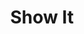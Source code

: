 ---
title: Show It
description:
order: 8

#project-hero
project-hero-image: /assets/imgs/cover-showit.png
project-title: Show It App

#project information
client-header: Client
client-text: General Assembly User Experience Research Class
client-url-text: generalassemb.ly
client-url: https://generalassemb.ly/
responsibilities-header: Responsibilities
responsibilities-text: ideation, research, ux/ui design, user testing, prototype
tools-header: Tools
tools-text: Illustrator, InVision

#project sections
problem-header: Problem
problem-text: |
  TV is changing. From the platforms and production, to the accessibility. People want a more focused way to connect better with friends.
project-goal-header: Project Goal
project-goal-text: |
  Design on a case study to solve a problem as the final for the User Experience Research class at General Assembly.
solution-header: Solution
solution-text: |
  The concept of Show It is to provide a modern solution to viewers that want to connect with friends through television shows/programs. In this case study you will find a full user experience research collection that support this mobile application design.
process-header: Process
process-text: |
  After determining a problem to solve, I began with competitor and market research which helped me form four different personas for Show It. I created a user flow by determining what would be featured in a minimum viable product. From there I worked on wireframes for the application, and established what screens would be necessary for the features that would be included. After designing the app and creating an InVision prototype, I was able to user test 14 different people to get feedback on all aspects from branding, to usability, to features, and overall design. As the main purpose for this project was to go through all the phases of user experience research, the final product was the prototype and case study. My case study for Show It is featured in General Assembly’s User Experience Design Gallery, and can also be viewed here.


#project images
image-1-caption: // Whiteboarding sessions of user flow (1 of 2)
image-1: /assets/imgs/showit-1.jpg

image-2-caption: // Whiteboarding sessions of user flow (2 of 2)
image-2: /assets/imgs/showit-2.jpg

image-3-caption: // Selected UI screens from Show It app (1 of 2)
image-3: /assets/imgs/showit-3.jpg

image-4-caption: // Selected UI screens from Show It app (2 of 2)
image-4: /assets/imgs/showit-4.jpg

pdf-caption: // Click here to view PDF case study
pdf:

# settings
layout: single/work
permalink: /work/show-it/
---